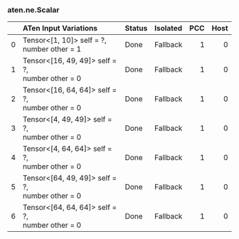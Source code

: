 ### aten.ne.Scalar
|    | ATen Input Variations                              | Status   | Isolated   |   PCC |   Host |
|---:|:---------------------------------------------------|:---------|:-----------|------:|-------:|
|  0 | Tensor<[1, 10]> self = ?,<br>number other = 1      | Done     | Fallback   |     1 |      0 |
|  1 | Tensor<[16, 49, 49]> self = ?,<br>number other = 0 | Done     | Fallback   |     1 |      0 |
|  2 | Tensor<[16, 64, 64]> self = ?,<br>number other = 0 | Done     | Fallback   |     1 |      0 |
|  3 | Tensor<[4, 49, 49]> self = ?,<br>number other = 0  | Done     | Fallback   |     1 |      0 |
|  4 | Tensor<[4, 64, 64]> self = ?,<br>number other = 0  | Done     | Fallback   |     1 |      0 |
|  5 | Tensor<[64, 49, 49]> self = ?,<br>number other = 0 | Done     | Fallback   |     1 |      0 |
|  6 | Tensor<[64, 64, 64]> self = ?,<br>number other = 0 | Done     | Fallback   |     1 |      0 |

